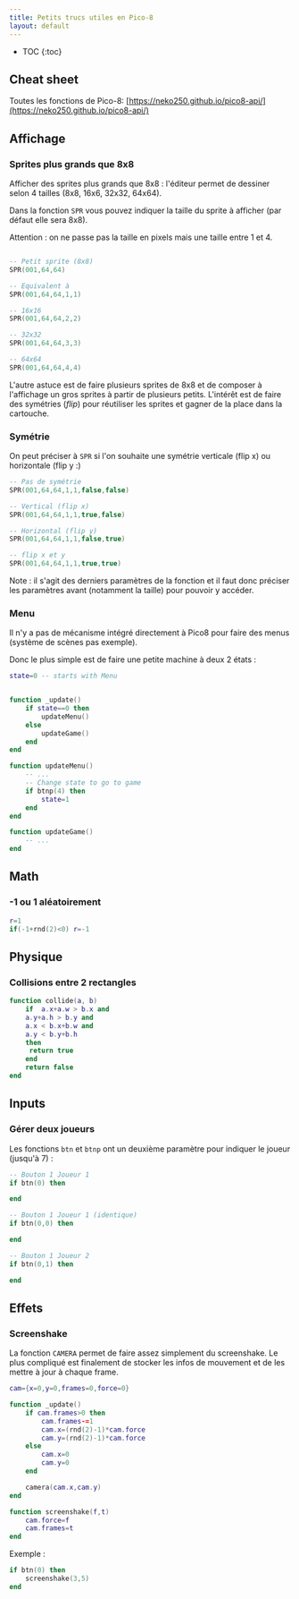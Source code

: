 ```yaml
---
title: Petits trucs utiles en Pico-8
layout: default
---
```


* TOC
{:toc}

## Cheat sheet

Toutes les fonctions de Pico-8: [https://neko250.github.io/pico8-api/](https://neko250.github.io/pico8-api/)

## Affichage

### Sprites plus grands que 8x8

Afficher des sprites plus grands que 8x8 : l'éditeur permet de dessiner selon 4 tailles (8x8, 16x6, 32x32, 64x64).

Dans la fonction `SPR` vous pouvez indiquer la taille du sprite à afficher (par défaut elle sera 8x8).

Attention : on ne passe pas la taille en pixels mais une taille entre 1 et 4.

```lua

-- Petit sprite (8x8)
SPR(001,64,64)

-- Equivalent à
SPR(001,64,64,1,1)

-- 16x16
SPR(001,64,64,2,2)

-- 32x32
SPR(001,64,64,3,3)

-- 64x64
SPR(001,64,64,4,4)

```

L'autre astuce est de faire plusieurs sprites de 8x8 et de composer à l'affichage un gros sprites à partir de plusieurs petits. L'intérêt est de faire des symétries (*flip*) pour réutiliser les sprites et gagner de la place dans la cartouche.

### Symétrie

On peut préciser à `SPR` si l'on souhaite une symétrie verticale (flip x) ou horizontale (flip y :)

```lua
-- Pas de symétrie
SPR(001,64,64,1,1,false,false)

-- Vertical (flip x)
SPR(001,64,64,1,1,true,false)

-- Horizontal (flip y)
SPR(001,64,64,1,1,false,true)

-- flip x et y
SPR(001,64,64,1,1,true,true)

```

Note : il s'agit des derniers paramètres de la fonction et il faut donc préciser les paramètres avant (notamment la taille) pour pouvoir y accéder.

### Menu

Il n'y a pas de mécanisme intégré directement à Pico8 pour faire des menus (système de scènes pas exemple).

Donc le plus simple est de faire une petite machine à deux 2 états :

```lua
state=0 -- starts with Menu


function _update()
    if state==0 then
        updateMenu()
    else
        updateGame()
    end
end

function updateMenu()
    -- ...
    -- Change state to go to game
    if btnp(4) then
        state=1
    end
end

function updateGame()
    -- ...
end

```

## Math

### -1 ou 1 aléatoirement

```lua
r=1
if(-1+rnd(2)<0) r=-1 
```

## Physique

### Collisions entre 2 rectangles

```lua
function collide(a, b)
    if	a.x+a.w > b.x and
    a.y+a.h > b.y and
    a.x < b.x+b.w and
    a.y < b.y+b.h
    then
     return true
    end
    return false
end
```

## Inputs

### Gérer deux joueurs

Les fonctions `btn` et `btnp` ont un deuxième paramètre pour indiquer le joueur (jusqu'à 7) :

```lua
-- Bouton 1 Joueur 1
if btn(0) then

end

-- Bouton 1 Joueur 1 (identique)
if btn(0,0) then

end

-- Bouton 1 Joueur 2
if btn(0,1) then

end
```

## Effets

### Screenshake

La fonction `CAMERA` permet de faire assez simplement du screenshake. Le plus compliqué est finalement de stocker les infos de mouvement et de les mettre à jour à chaque frame.

```lua
cam={x=0,y=0,frames=0,force=0}

function _update()
	if cam.frames>0 then
		cam.frames-=1
		cam.x=(rnd(2)-1)*cam.force
		cam.y=(rnd(2)-1)*cam.force
	else
		cam.x=0
		cam.y=0
    end

    camera(cam.x,cam.y)
end

function screenshake(f,t)
	cam.force=f
	cam.frames=t
end
```

Exemple : 

```lua
if btn(0) then
    screenshake(3,5)
end
```